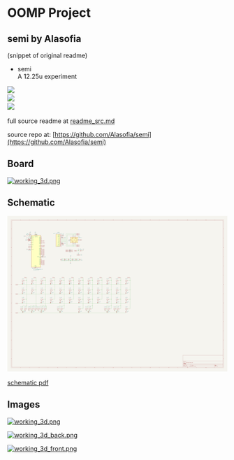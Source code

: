 # OOMP Project  
## semi  by Alasofia  
  
(snippet of original readme)  
  
- semi  
 A 12.25u experiment  
  
 ![](./Images/top.png)  
 ![](./Images/bottom.png)  
 ![](./Images/keyboard-layout.png)  
  
  full source readme at [readme_src.md](readme_src.md)  
  
source repo at: [https://github.com/Alasofia/semi](https://github.com/Alasofia/semi)  
## Board  
  
[![working_3d.png](working_3d_600.png)](working_3d.png)  
## Schematic  
  
[![working_schematic.png](working_schematic_600.png)](working_schematic.png)  
  
[schematic pdf](working_schematic.pdf)  
## Images  
  
[![working_3d.png](working_3d_140.png)](working_3d.png)  
  
[![working_3d_back.png](working_3d_back_140.png)](working_3d_back.png)  
  
[![working_3d_front.png](working_3d_front_140.png)](working_3d_front.png)  
